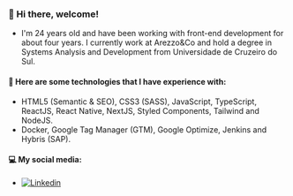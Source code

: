 ### 👋 Hi there, welcome! 

- I'm 24 years old and have been working with front-end development for about four years. I currently work at Arezzo&Co and hold a degree in Systems Analysis and Development from Universidade de Cruzeiro do Sul.
  </br>

#### 💼 Here are some technologies that I have experience with:
 - HTML5 (Semantic & SEO), CSS3 (SASS), JavaScript, TypeScript, ReactJS, React Native, NextJS, Styled Components, Tailwind and NodeJS. 
 - Docker, Google Tag Manager (GTM), Google Optimize, Jenkins and Hybris (SAP).
   </br>

#### 💻 My social media:

  - <a href="https://www.linkedin.com/in/lucas-kunz/" target="_blank"><img src="https://img.shields.io/badge/-Linkedin-0e76a8?style=flat-square&logo=Linkedin&logoColor=white&link=https://www.linkedin.com/in/lucas-kunz/"  alt="Linkedin" /></a>
  </a>
